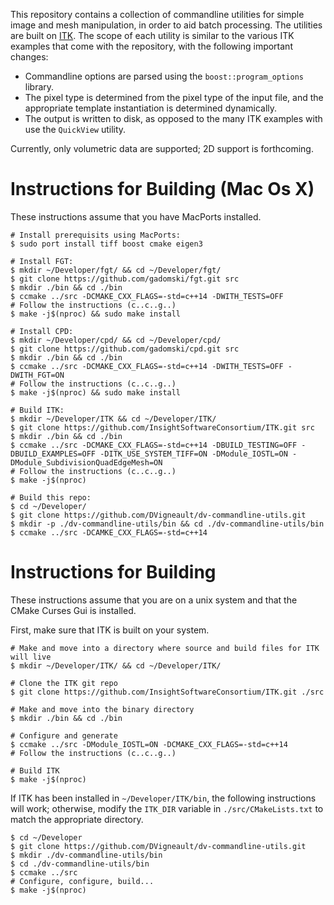 This repository contains a collection of commandline utilities for simple image and mesh manipulation, in order to aid batch processing.  The utilities are built on [ITK](https://itk.org/Doxygen/html/index.html).  The scope of each utility is similar to the various ITK examples that come with the repository, with the following important changes:

- Commandline options are parsed using the `boost::program_options` library.
- The pixel type is determined from the pixel type of the input file, and the appropriate template instantiation is determined dynamically.
- The output is written to disk, as opposed to the many ITK examples with use the `QuickView` utility.

Currently, only volumetric data are supported; 2D support is forthcoming.

# Instructions for Building (Mac Os X)

These instructions assume that you have MacPorts installed.

```
# Install prerequisits using MacPorts:
$ sudo port install tiff boost cmake eigen3

# Install FGT:
$ mkdir ~/Developer/fgt/ && cd ~/Developer/fgt/
$ git clone https://github.com/gadomski/fgt.git src
$ mkdir ./bin && cd ./bin
$ ccmake ../src -DCMAKE_CXX_FLAGS=-std=c++14 -DWITH_TESTS=OFF
# Follow the instructions (c..c..g..)
$ make -j$(nproc) && sudo make install

# Install CPD:
$ mkdir ~/Developer/cpd/ && cd ~/Developer/cpd/
$ git clone https://github.com/gadomski/cpd.git src
$ mkdir ./bin && cd ./bin
$ ccmake ../src -DCMAKE_CXX_FLAGS=-std=c++14 -DWITH_TESTS=OFF -DWITH_FGT=ON
# Follow the instructions (c..c..g..)
$ make -j$(nproc) && sudo make install

# Build ITK:
$ mkdir ~/Developer/ITK && cd ~/Developer/ITK/
$ git clone https://github.com/InsightSoftwareConsortium/ITK.git src
$ mkdir ./bin && cd ./bin
$ ccmake ../src -DCMAKE_CXX_FLAGS=-std=c++14 -DBUILD_TESTING=OFF -DBUILD_EXAMPLES=OFF -DITK_USE_SYSTEM_TIFF=ON -DModule_IOSTL=ON -DModule_SubdivisionQuadEdgeMesh=ON
# Follow the instructions (c..c..g..)
$ make -j$(nproc)

# Build this repo:
$ cd ~/Developer/
$ git clone https://github.com/DVigneault/dv-commandline-utils.git
$ mkdir -p ./dv-commandline-utils/bin && cd ./dv-commandline-utils/bin
$ ccmake ../src -DCAMKE_CXX_FLAGS=-std=c++14
```

# Instructions for Building

These instructions assume that you are on a unix system and that the CMake Curses Gui is installed.

First, make sure that ITK is built on your system.

```
# Make and move into a directory where source and build files for ITK will live
$ mkdir ~/Developer/ITK/ && cd ~/Developer/ITK/

# Clone the ITK git repo
$ git clone https://github.com/InsightSoftwareConsortium/ITK.git ./src

# Make and move into the binary directory
$ mkdir ./bin && cd ./bin

# Configure and generate
$ ccmake ../src -DModule_IOSTL=ON -DCMAKE_CXX_FLAGS=-std=c++14
# Follow the instructions (c..c..g..)

# Build ITK
$ make -j$(nproc)
```

If ITK has been installed in `~/Developer/ITK/bin`, the following instructions will work; otherwise, modify the `ITK_DIR` variable in `./src/CMakeLists.txt` to match the appropriate directory.

```
$ cd ~/Developer
$ git clone https://github.com/DVigneault/dv-commandline-utils.git
$ mkdir ./dv-commandline-utils/bin
$ cd ./dv-commandline-utils/bin
$ ccmake ../src
# Configure, configure, build...
$ make -j$(nproc)
```
